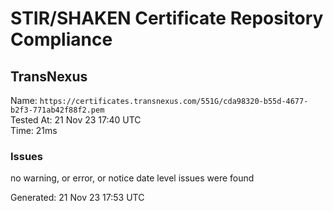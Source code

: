# STIR/SHAKEN Certificate Repository Compliance

## TransNexus

Name: `https://certificates.transnexus.com/551G/cda98320-b55d-4677-b2f3-771ab42f88f2.pem`\
Tested At: 21 Nov 23 17:40 UTC\
Time: 21ms

### Issues

no warning, or error, or notice date level issues were found

Generated: 21 Nov 23 17:53 UTC